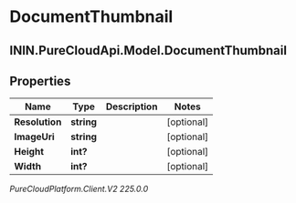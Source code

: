 # DocumentThumbnail

## ININ.PureCloudApi.Model.DocumentThumbnail

## Properties

|Name | Type | Description | Notes|
|------------ | ------------- | ------------- | -------------|
| **Resolution** | **string** |  | [optional] |
| **ImageUri** | **string** |  | [optional] |
| **Height** | **int?** |  | [optional] |
| **Width** | **int?** |  | [optional] |



_PureCloudPlatform.Client.V2 225.0.0_
